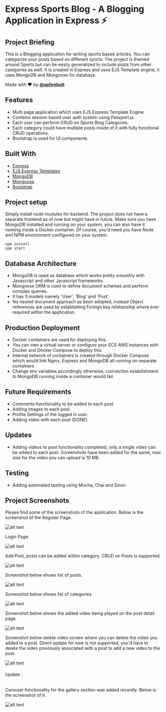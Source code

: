 # Express Sports Blog - A Blogging Application in Express ⚡️

## Project Briefing

This is a Blogging application for writing sports based articles. You can categorize your posts based on different sports. The project is themed around Sports but can be easily generalized to include posts from other categories as well. It is created in Express and uses EJS Template engine, it uses MongoDB and Mongoose for database.

Made with ❤️ by **[@apfirebolt](https://github.com/Apfirebolt/)**
## Features

- Multi page application which uses EJS Express Template Engine.
- Contains session based user auth system using Passport.js
- Each user can perform CRUD on Sports Blog Categories.
- Each category could have multiple posts inside of it with fully functional CRUD operations.
- Bootstrap is used for UI components. 

## Built With

* [Express](https://expressjs.com/)
* [EJS Express Templates](https://ejs.co/)
* [MongoDB](https://www.mongodb.com/)
* [Mongoose](https://mongoosejs.com/)
* [Bootstrap](https://getbootstrap.com/)

## Project setup

Simply install node modules for backend. The project does not have a separate frontend as of now but might have in future. Make sure you have MongoDB installed and running on your system, you can also have it running inside a Docker container. Of course, you'd need you have Node and NPM environment configured on your system.

```
npm install
npm start
```

## Database Architecture

- MongoDB is used as database which works pretty smoothly with Javascript and other Javascript frameworks. 
- Mongoose ORM is used to define document schemas and perform 
complex queries.
- It has 3 models namely 'User', 'Blog' and 'Post'.
- No nested document approach as been adopted, instead Object references are used by establishing Foreign key relationship where ever required within the application.

## Production Deployment

- Docker containers are used for deploying this.
- You can own a virtual server or configure your ECS AWS instances with Docker and Docker Compose to deploy this.
- Internal network of containers is created through Docker Compose which would link Nginx, Express and MongoDB all running on separate containers.
- Change env variables accordingly otherwise, connection establishment to MongoDB running inside a container would fail.

## Future Requirements

- Comments functionality to be added to each post.
- Adding images to each post.
- Profile Settings of the logged in user.
- Adding video with each post (DONE).

## Updates

- Adding videos to post functionality completed, only a single video can be added to each post. Screenshots have been added for the same, max size for the video you can upload is 10 MB.

## Testing

- Adding automated testing using Mocha, Chai and Sinon

## Project Screenshots

Please find some of the screenshots of the application. Below is the screenshot of the Register Page.

![alt text](./screenshots/register.png)

Login Page.

![alt text](./screenshots/login.png)

Add Post, posts can be added within category. CRUD on Posts is supported.

![alt text](./screenshots/create_post.png)

Screenshot below shows list of posts.

![alt text](./screenshots/post_list.png)

Screenshot below shows list of categories

![alt text](./screenshots/category_list.png)

Screenshot below shows the added video being played on the post detail page.

![alt text](./screenshots/video.png)

Screenshot below delete video screen where you can delete the video you added to a post. Direct update for now is not supported, you'd have to delete the video previously associated with a post to add a new video to the post.

![alt text](./screenshots/delete_video.png)

###### Update : 

Carousel functionality for the gallery section was added recently. Below is the screenshot of it.

![alt text](./screenshots/carousel.jpg)

